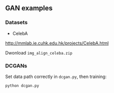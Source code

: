 ## GAN examples

### Datasets

- CelebA

http://mmlab.ie.cuhk.edu.hk/projects/CelebA.html

Dwonload `img_align_celeba.zip`


### DCGANs

Set data path correctly in `dcgan.py`, then training:

```
python dcgan.py
```
